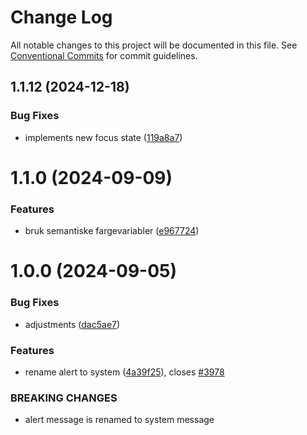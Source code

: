# Change Log

All notable changes to this project will be documented in this file.
See [Conventional Commits](https://conventionalcommits.org) for commit guidelines.

## 1.1.12 (2024-12-18)

### Bug Fixes

- implements new focus state ([119a8a7](https://github.com/fremtind/jokul/commit/119a8a76efc5162b9ec48e6357c5297b4ac5f05c))

# 1.1.0 (2024-09-09)

### Features

- bruk semantiske fargevariabler ([e967724](https://github.com/fremtind/jokul/commit/e967724979b074f62aa92a8396292e17b51a4896))

# 1.0.0 (2024-09-05)

### Bug Fixes

- adjustments ([dac5ae7](https://github.com/fremtind/jokul/commit/dac5ae707cc40fba8e652763714986b0aba92689))

### Features

- rename alert to system ([4a39f25](https://github.com/fremtind/jokul/commit/4a39f25da0aaec2a940c1ad76319bc4d94be3132)), closes [#3978](https://github.com/fremtind/jokul/issues/3978)

### BREAKING CHANGES

- alert message is renamed to system message
